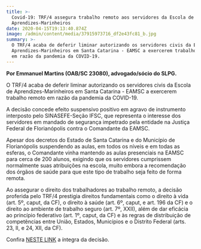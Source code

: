 ```yaml
---
title: >-
  Covid-19: TRF/4 assegura trabalho remoto aos servidores da Escola de
  Aprendizes-Marinheiros
date: 2020-04-15T19:13:40.874Z
image: /admin/content/media/37915973716_df2e43fc81_b.jpg
summary: >-
  O TRF/4 acaba de deferir liminar autorizando os servidores civis da Escola de
  Aprendizes-Marinheiros em Santa Catarina - EAMSC a exercerem trabalho remoto
  em razão da pandemia da COVID-19.
---
```

**Por Emmanuel Martins (OAB/SC 23080), advogado/sócio do SLPG.**

O TRF/4 acaba de deferir liminar autorizando os servidores civis da Escola de Aprendizes-Marinheiros em Santa Catarina - EAMSC a exercerem trabalho remoto em razão da pandemia da COVID-19.

A decisão concede efeito suspensivo positivo em agravo de instrumento interposto pelo SINASEFE-Seção IFSC, que representa o interesse dos servidores em mandado de segurança impetrado pela entidade na Justiça Federal de Florianópolis contra o Comandante da EAMSC.

Apesar dos decretos do Estado de Santa Catarina e do Município de Florianópolis suspendendo as aulas, em todos os níveis e em todas as esferas, o Comandante vinha mantendo as aulas presenciais na EAMSC para cerca de 200 alunos, exigindo que os servidores cumprissem normalmente suas atribuições na escola, muito embora a recomendação dos órgãos de saúde para que este tipo de trabalho seja feito de forma remota.

Ao assegurar o direito dos trabalhadores ao trabalho remoto, a decisão proferida pelo TRF/4 prestigia direitos fundamentais como o direito à vida (art. 5º, caput, da CF), o direito à saúde (art. 6º, caput, e art. 196 da CF) e o direito ao ambiente de trabalho seguro (art. 7º, XXII), além de dar eficácia ao princípio federativo (art. 1º, caput, da CF) e às regras de distribuição de competências entre União, Estados, Municípios e o Distrito Federal (arts. 23, II, e 24, XII, da CF).

Confira [NESTE LINK](https://eproc.trf4.jus.br/eproc2trf4/controlador.php?acao=acessar_documento_publico&doc=41586965057493263406053032983&evento=489&key=4fc4ceb0573ea1f3a13372c1936f02d5ca02799f12e1880c65a6dd683d45db93&hash=27a2d57847581085a2fad35284531a33) a íntegra da decisão.
